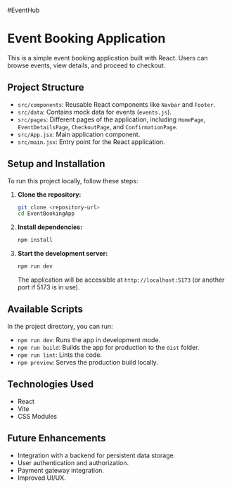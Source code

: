 #EventHub
# Event Booking Application

This is a simple event booking application built with React. Users can browse events, view details, and proceed to checkout.

## Project Structure

- `src/components`: Reusable React components like `Navbar` and `Footer`.
- `src/data`: Contains mock data for events (`events.js`).
- `src/pages`: Different pages of the application, including `HomePage`, `EventDetailsPage`, `CheckoutPage`, and `ConfirmationPage`.
- `src/App.jsx`: Main application component.
- `src/main.jsx`: Entry point for the React application.

## Setup and Installation

To run this project locally, follow these steps:

1.  **Clone the repository:**

    ```bash
    git clone <repository-url>
    cd EventBookingApp
    ```

2.  **Install dependencies:**

    ```bash
    npm install
    ```

3.  **Start the development server:**

    ```bash
    npm run dev
    ```

    The application will be accessible at `http://localhost:5173` (or another port if 5173 is in use).

## Available Scripts

In the project directory, you can run:

-   `npm run dev`: Runs the app in development mode.
-   `npm run build`: Builds the app for production to the `dist` folder.
-   `npm run lint`: Lints the code.
-   `npm preview`: Serves the production build locally.

## Technologies Used

-   React
-   Vite
-   CSS Modules

## Future Enhancements

-   Integration with a backend for persistent data storage.
-   User authentication and authorization.
-   Payment gateway integration.
-   Improved UI/UX.
